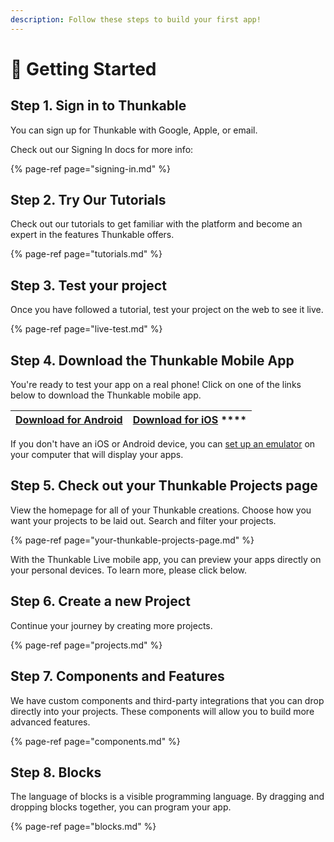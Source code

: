 ```yaml
---
description: Follow these steps to build your first app!
---
```


# 👶 Getting Started

## Step 1. Sign in to Thunkable

You can sign up for Thunkable with Google, Apple, or email.

Check out our Signing In docs for more info:

{% page-ref page="signing-in.md" %}

## **Step 2. Try Our Tutorials**

Check out our tutorials to get familiar with the platform and become an expert in the features Thunkable offers. 

{% page-ref page="tutorials.md" %}

## Step 3. Test your project

Once you have followed a tutorial, test your project on the web to see it live. 

{% page-ref page="live-test.md" %}

## **Step 4.** **Download the Thunkable Mobile App**

You're ready to test your app on a real phone! Click on one of the links below to download the Thunkable mobile app.

| [**Download for Android**](https://play.google.com/store/apps/details?id=com.thunkable.live) | [**Download for iOS**](http://appstore.com/thunkablelive)      **** |
| :---: | :---: |


If you don't have an iOS or Android device, you can [set up an emulator](emulators.md) on your computer that will display your apps.

## Step 5. Check out your Thunkable Projects page

View the homepage for all of your Thunkable creations. Choose how you want your projects to be laid out. Search and filter your projects.

{% page-ref page="your-thunkable-projects-page.md" %}

With the Thunkable Live mobile app, you can preview your apps directly on your personal devices. To learn more, please click below. 

## Step 6. Create a new Project

Continue your journey by creating more projects.

{% page-ref page="projects.md" %}

## Step 7. Components and Features

We have custom components and third-party integrations that you can drop directly into your projects. These components will allow you to build more advanced features.  

{% page-ref page="components.md" %}

## Step 8. Blocks

The language of blocks is a visible programming language. By dragging and dropping blocks together, you can program your app. 

{% page-ref page="blocks.md" %}

